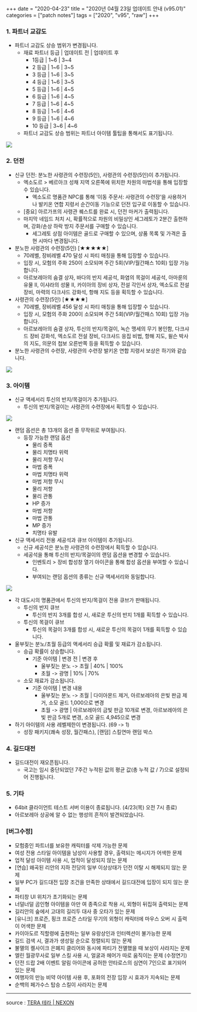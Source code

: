 +++
date = "2020-04-23"
title = "2020년 04월 23일 업데이트 안내 (v95.01)"
categories = ["patch notes"]
tags = ["2020", "v95", "raw"]
+++

### 1. 파트너 교감도
- 파트너 교감도 상승 범위가 변경됩니다.
  - 재료 파트너 등급 | 업데이트 전 | 업데이트 후
    - 1등급 | 1~6 | 3~4
    - 2 등급 | 1~6 | 3~5
    - 3 등급 | 1~6 | 3~5
    - 4 등급 | 1~6 | 3~5
    - 5 등급 | 1~6 | 4~5
    - 6 등급 | 1~6 | 4~5
    - 7 등급 | 1~6 | 4~5
    - 8 등급 | 1~6 | 4~6
    - 9 등급 | 1~6 | 4~6
    - 10 등급 | 3~6 | 4~6
  - 파트너 교감도 상승 범위는 파트너 아이템 툴팁을 통해서도 표기됩니다.

![](https://seraphinush-gaming.github.io/mysterium/images/patch-notes/v95-01_1.png)

### 2. 던전
- 신규 던전: 분노한 사령관의 수련장(5인), 사령관의 수련장(5인)이 추가됩니다.
  - 엑소도르 > 베르아크 성채 지역 오른쪽에 위치한 차원의 마법석을 통해 입장할 수 있습니다.
    - 엑소도르 명품관 NPC를 통해 ‘이동 주문서: 사령관의 수련장’을 사용하거나 발키온 연합 지령서 순간이동 기능으로 던전 입구로 이동할 수 있습니다.
  - [중요] 아르가프의 사령관 퀘스트를 완료 시, 던전 마커가 출력됩니다.
  - 마지막 네임드 처치 시, 확률적으로 차원의 비밀상인 세그레토가 2분간 출현하며, 강화/손상 하락 방지 주문서를 구매할 수 있습니다.
    - 세그레토 상점 아이템은 골드로 구매할 수 있으며, 상품 목록 및 가격은 출현 시마다 변경됩니다.
- 분노한 사령관의 수련장(5인) [★★★★★]
  - 70레벨, 장비레벨 470 달성 시 파티 매칭을 통해 입장할 수 있습니다.
  - 입장 시, 모험의 주화 250이 소모되며 주간 5회(VIP/월간패스 10회) 입장 가능합니다.
  - 아르보레아의 숨결 상자, 바다의 반지 세공석, 화염의 목걸이 세공석, 아마룬의 유물 II, 이샤라의 성물 II, 카이아의 장비 상자, 전설 각인서 상자, 엑소도르 전설 장비, 마력의 다크샤드 강화석, 항해 지도 등을 획득할 수 있습니다.
- 사령관의 수련장(5인) [★★★★]
  - 70레벨, 장비레벨 456 달성 시 파티 매칭을 통해 입장할 수 있습니다.
  - 입장 시, 모험의 주화 200이 소모되며 주간 5회(VIP/월간패스 10회) 입장 가능합니다.
  - 아르보레아의 숨결 상자, 투신의 반지/목걸이, 녹슨 맹세의 무기 봉인함, 다크샤드 장비 강화석, 엑소도르 전설 장비, 다크샤드 응집 비법, 항해 지도, 윌슨 박사의 지도, 의문의 첩보 오른반쪽 등을 획득할 수 있습니다.
- 분노한 사령관의 수련장, 사령관의 수련장 발키온 연합 지령서 보상은 하기와 같습니다.

![](https://seraphinush-gaming.github.io/mysterium/images/patch-notes/v95-01_2.png)

### 3. 아이템
- 신규 액세서리 투신의 반지/목걸이가 추가됩니다.
  - 투신의 반지/목걸이는 사령관의 수련장에서 획득할 수 있습니다.

![](https://seraphinush-gaming.github.io/mysterium/images/patch-notes/v95-01_3.png)

  - 랜덤 옵션은 총 13개의 옵션 중 무작위로 부여됩니다.
    - 등장 가능한 랜덤 옵션
      - 물리 증폭
      - 물리 치명타 위력
      - 물리 저항 무시
      - 마법 증폭
      - 마법 치명타 위력
      - 마법 저항 무시
      - 물리 저항
      - 물리 관통
      - HP 증가
      - 마법 저항
      - 마법 관통
      - MP 증가
      - 치명타 유발
- 신규 액세서리 전용 세공석과 큐브 아이템이 추가됩니다.
  - 신규 세공석은 분노한 사령관의 수련장에서 획득할 수 있습니다.
  - 세공석을 통해 투신의 반지/목걸이의 랜덤 옵션을 변경할 수 있습니다.
    - 인벤토리 > 장비 합성창 열기 아이콘을 통해 합성 옵션을 부여할 수 있습니다.
    - 부여되는 랜덤 옵션의 종류는 신규 액세서리와 동일합니다.

![](https://seraphinush-gaming.github.io/mysterium/images/patch-notes/v95-01_4.png)

- 각 대도시의 명품관에서 투신의 반지/목걸이 전용 큐브가 판매됩니다.
  - 투신의 반지 큐브
    - 투신의 반지 3개를 합성 시, 새로운 투신의 반지 1개를 획득할 수 있습니다.
  - 투신의 목걸이 큐브
    - 투신의 목걸이 3개를 합성 시, 새로운 투신의 목걸이 1개를 획득할 수 있습니다.
- 울부짖는 분노/초월 등급의 액세서리 승급 확률 및 재료가 감소됩니다.
  - 승급 확률이 상승합니다.
    - 기준 아이템 | 변경 전 | 변경 후
      - 울부짖는 분노 -> 초월 | 40% | 100%
      - 초월 -> 광명 | 10% | 70%
  - 소모 재료가 감소됩니다.
    - 기준 아이템 | 변경 내용
      - 울부짖는 분노 -> 초월 | 다이아몬드 제거, 아르보레아의 은빛 판금 제거, 소모 골드 1,000으로 변경
      - 초월 -> 광명 | 아르보레아의 금빛 판금 10개로 변경, 아르보레아의 은빛 판금 5개로 변경, 소모 골드 4,945으로 변경
- 하기 아이템의 사용 레벨제한이 변경됩니다. (69 -> 1)
  - 성장 패키지(쾌속 성장, 월간패스), [랜덤] 스킬연마 랜덤 박스
 
### 4. 길드대전
- 길드대전이 재오픈됩니다.
  - 국고는 임시 중단되었던 7주간 누적된 값의 평균 값(총 누적 값 / 7)으로 설정되어 진행됩니다.

### 5. 기타
- 64bit 클라이언트 테스트 서버 이용이 종료됩니다. (4/23(목) 오전 7시 종료)
- 아르보레아 상공에 알 수 없는 행성의 흔적이 발견되었습니다.

### [버그수정]
- 모험중인 파트너를 보유한 캐릭터를 삭제 가능한 문제
- 여성 전용 스타일 아이템을 남성이 사용할 경우, 출력되는 메시지가 어색한 문제
- 업적 달성 아이템 사용 시, 업적이 달성되지 않는 문제
- [연습] 왜곡된 리안의 지하 전당의 일부 이상상태가 던전 이탈 시 해제되지 않는 문제
- 일부 PC가 길드대전 입장 조건을 만족한 상태에서 길드대전에 입장이 되지 않는 문제
- 파티창 UI 위치가 초기화되는 문제
- 너덜너덜 곰인형 아이템을 아만 여 종족으로 착용 시, 외형이 뒤집혀 출력되는 문제
- 길리안의 숲에서 고대의 길리두 대사 중 오타가 있는 문제
- [유니크] 프로즌, 핑크 프로즌 스타일 무기의 외형이 캐릭터에 마우스 오버 시 출력이 어색한 문제
- 카이아도르 직할령에 출현하는 일부 유랑상인과 인터렉션이 불가능한 문제
- 길드 검색 시, 결과가 생성일 순으로 정렬되지 않는 문제
- 불멸의 켈사이크 은폐지 클리어와 동시에 파티가 전멸했을 때 보상이 사라지는 문제
- 엘린 월광무사로 일부 스킬 사용 시, 얼굴과 헤어가 따로 움직이는 문제 (수정연기)
- 던전 드랍 2배 이벤트 알림 아이콘에 공허한 안타로스의 심연이 7인으로 표기되어 있는 문제
- 여행자의 만능 비약 아이템 사용 후, 포화의 전장 입장 시 효과가 지속되는 문제
- 순백의 페가수스 탑승 스킬이 사라지는 문제

----

source : [TERA 테라 | NEXON](http://tera.nexon.com/news/update/view.aspx?n4articlesn=435)
